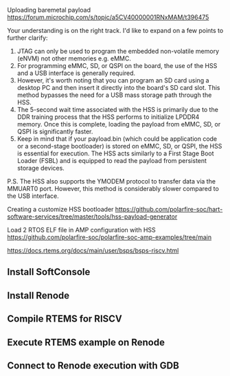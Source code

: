 Uploading baremetal payload
https://forum.microchip.com/s/topic/a5CV40000001RNxMAM/t396475

Your understanding is on the right track. I'd like to expand on a few points to further clarify:
1. JTAG can only be used to program the embedded non-volatile memory (eNVM) not other memories e.g. eMMC.
2. For programming eMMC, SD, or QSPI on the board, the use of the HSS and a USB interface is generally required.
3. However, it's worth noting that you can program an SD card using a desktop PC and then insert it directly into the board's SD card slot. This method bypasses the need for a USB mass storage path through the HSS.
4. The 5-second wait time associated with the HSS is primarily due to the DDR training process that the HSS performs to initialize LPDDR4 memory. Once this is complete, loading the payload from eMMC, SD, or QSPI is significantly faster.
5. Keep in mind that if your payload.bin (which could be application code or a second-stage bootloader) is stored on eMMC, SD, or QSPI, the HSS is essential for execution. The HSS acts similarly to a First Stage Boot Loader (FSBL) and is equipped to read the payload from persistent storage devices.


P.S. The HSS also supports the YMODEM protocol to transfer data via the MMUART0 port. However, this method is considerably slower compared to the USB interface.

Creating a customize HSS bootloader
https://github.com/polarfire-soc/hart-software-services/tree/master/tools/hss-payload-generator

Load 2 RTOS ELF file in AMP configuration with HSS
https://github.com/polarfire-soc/polarfire-soc-amp-examples/tree/main

https://docs.rtems.org/docs/main/user/bsps/bsps-riscv.html

## Install SoftConsole

## Install Renode

## Compile RTEMS for RISCV

## Execute RTEMS example on Renode

## Connect to Renode execution with GDB


